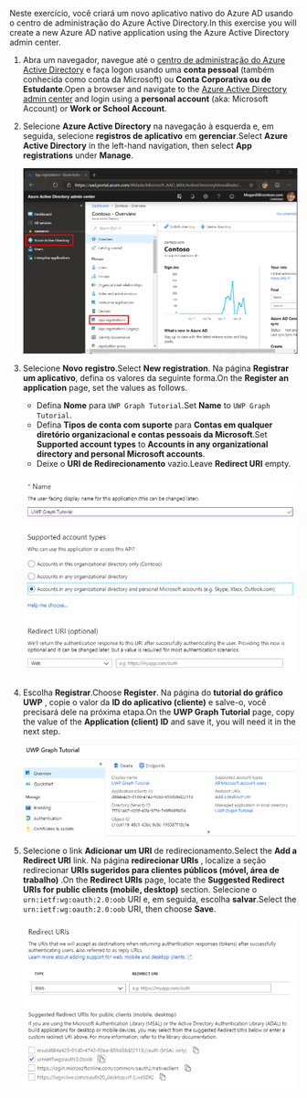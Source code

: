 <!-- markdownlint-disable MD002 MD041 -->

<span data-ttu-id="31102-101">Neste exercício, você criará um novo aplicativo nativo do Azure AD usando o centro de administração do Azure Active Directory.</span><span class="sxs-lookup"><span data-stu-id="31102-101">In this exercise you will create a new Azure AD native application using the Azure Active Directory admin center.</span></span>

1. <span data-ttu-id="31102-102">Abra um navegador, navegue até o [centro de administração do Azure Active Directory](https://aad.portal.azure.com) e faça logon usando uma **conta pessoal** (também conhecida como conta da Microsoft) ou **Conta Corporativa ou de Estudante**.</span><span class="sxs-lookup"><span data-stu-id="31102-102">Open a browser and navigate to the [Azure Active Directory admin center](https://aad.portal.azure.com) and login using a **personal account** (aka: Microsoft Account) or **Work or School Account**.</span></span>

1. <span data-ttu-id="31102-103">Selecione **Azure Active Directory** na navegação à esquerda e, em seguida, selecione **registros de aplicativo** em **gerenciar**.</span><span class="sxs-lookup"><span data-stu-id="31102-103">Select **Azure Active Directory** in the left-hand navigation, then select **App registrations** under **Manage**.</span></span>

    ![<span data-ttu-id="31102-104">Uma captura de tela dos registros de aplicativo</span><span class="sxs-lookup"><span data-stu-id="31102-104">A screenshot of the App registrations</span></span> ](./images/aad-portal-app-registrations.png)

1. <span data-ttu-id="31102-105">Selecione **Novo registro**.</span><span class="sxs-lookup"><span data-stu-id="31102-105">Select **New registration**.</span></span> <span data-ttu-id="31102-106">Na página **Registrar um aplicativo**, defina os valores da seguinte forma.</span><span class="sxs-lookup"><span data-stu-id="31102-106">On the **Register an application** page, set the values as follows.</span></span>

    - <span data-ttu-id="31102-107">Defina **Nome** para `UWP Graph Tutorial`.</span><span class="sxs-lookup"><span data-stu-id="31102-107">Set **Name** to `UWP Graph Tutorial`.</span></span>
    - <span data-ttu-id="31102-108">Defina **Tipos de conta com suporte** para **Contas em qualquer diretório organizacional e contas pessoais da Microsoft**.</span><span class="sxs-lookup"><span data-stu-id="31102-108">Set **Supported account types** to **Accounts in any organizational directory and personal Microsoft accounts**.</span></span>
    - <span data-ttu-id="31102-109">Deixe o **URI de Redirecionamento** vazio.</span><span class="sxs-lookup"><span data-stu-id="31102-109">Leave **Redirect URI** empty.</span></span>

    ![Uma captura de tela da página registrar um aplicativo](./images/aad-register-an-app.png)

1. <span data-ttu-id="31102-111">Escolha **Registrar**.</span><span class="sxs-lookup"><span data-stu-id="31102-111">Choose **Register**.</span></span> <span data-ttu-id="31102-112">Na página do **tutorial do gráfico UWP** , copie o valor da **ID do aplicativo (cliente)** e salve-o, você precisará dele na próxima etapa.</span><span class="sxs-lookup"><span data-stu-id="31102-112">On the **UWP Graph Tutorial** page, copy the value of the **Application (client) ID** and save it, you will need it in the next step.</span></span>

    ![Uma captura de tela da ID do aplicativo do novo registro de aplicativo](./images/aad-application-id.png)

1. <span data-ttu-id="31102-114">Selecione o link **Adicionar um URI** de redirecionamento.</span><span class="sxs-lookup"><span data-stu-id="31102-114">Select the **Add a Redirect URI** link.</span></span> <span data-ttu-id="31102-115">Na página **redirecionar URIs** , localize a seção redirecionar **URIs sugeridos para clientes públicos (móvel, área de trabalho)** .</span><span class="sxs-lookup"><span data-stu-id="31102-115">On the **Redirect URIs** page, locate the **Suggested Redirect URIs for public clients (mobile, desktop)** section.</span></span> <span data-ttu-id="31102-116">Selecione o `urn:ietf:wg:oauth:2.0:oob` URI e, em seguida, escolha **salvar**.</span><span class="sxs-lookup"><span data-stu-id="31102-116">Select the `urn:ietf:wg:oauth:2.0:oob` URI, then choose **Save**.</span></span>

    ![Captura de tela da página URIs de redirecionamento](./images/aad-redirect-uris.png)